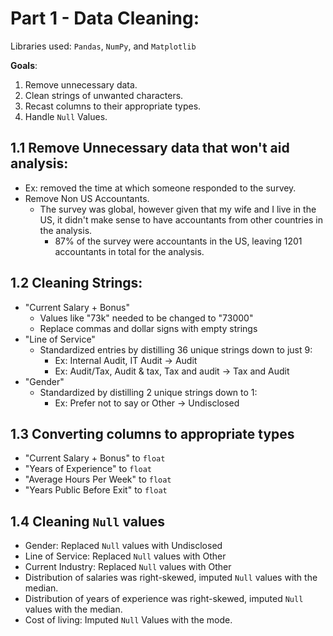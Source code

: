 # Part 1 - Data Cleaning:
Libraries used: `Pandas`, `NumPy`, and `Matplotlib` 

**Goals**:
  1. Remove unnecessary data.
  2. Clean strings of unwanted characters.
  3. Recast columns to their appropriate types.
  4. Handle `Null` Values.

## 1.1 Remove Unnecessary data that won't aid analysis:
 * Ex: removed the time at which someone responded to the survey.
 * Remove Non US Accountants.  
   * The survey was global, however given that my wife and I live in the US, it didn't make sense to have accountants from other  countries in the analysis.
     * 87% of the survey were accountants in the US, leaving 1201 accountants in total for the analysis.

## 1.2 Cleaning Strings:
 * "Current Salary + Bonus"
   * Values like "73k" needed to be changed to "73000"
   * Replace commas and dollar signs with empty strings
 * "Line of Service"
   * Standardized entries by distilling 36 unique strings down to just 9:
     * Ex: Internal Audit, IT Audit -> Audit
     * Ex: Audit/Tax, Audit & tax, Tax and audit -> Tax and Audit
 * "Gender"
   * Standardized by distilling 2 unique strings down to 1:
     * Ex: Prefer not to say or Other -> Undisclosed

 ## 1.3 Converting columns to appropriate types 
 * "Current Salary + Bonus" to `float`
 * "Years of Experience" to `float`
 * "Average Hours Per Week" to `float`
 * "Years Public Before Exit" to `float`
 
 ## 1.4 Cleaning `Null` values
   * Gender: Replaced `Null` values with Undisclosed
   * Line of Service: Replaced `Null` values with Other
   * Current Industry: Replaced `Null` values with Other
   * Distribution of salaries was right-skewed, imputed `Null` values with the median.
   * Distribution of years of experience was right-skewed, imputed `Null` values with the median.
   * Cost of living: Imputed `Null` Values with the mode.
